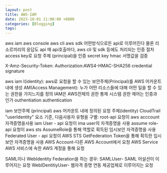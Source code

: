 ```yaml
---
layout: post
title: AWS-IAM
date: 2023-10-01 11:00:00 +0800
categories: [Blogging]
tags:
---
```


aws iam
aws console
aws cli
aws sdk
어떤방식으로든 api로 이루어진다 물론 리소르끼리의 응답도 api
매 api호출마다, aws cli 및 sdk 등에도 처리되는 인증 절차
access key로 요청 주체 (principal)을 인증
secret key hmac 서명값을 검증

X-Amz-Security-Token:
Authorization:AWS4-HMAC-SHA256
credential
signature

aws iam
I(identity): aws로 요청을 할 수 있는 보안주체(Principal)를 AWS 어카운트 내에 생성
AM(Access Management): 누가 어떤 리소스들에 대해 어떤 일을 할 수 있는 권한을 가지느지를 정의
IAM은 AWS전체의 권한 통제 시스템
권한 제어는 인증과 인가 outhentiation authentication

iam 보안주체 (principal)
aws 어카운트 내에 정의된 요청 주체(identity)
CloudTrail "userIdentity" 요소 기준, 다음사용자 유형을 구별:
root-api 요청이 aws acccount 자격증명을사용
iam User - api 요청이 ima user의 자격증명을 사용
assume role- api 요청이 aws sts AssumeRole을 통해 역할로 획득된 임시보안 자격증명을 사용
Federated User - api 요청이 AWS STS GetFederation Token을 통해 획득한 임시 보안 자격증명을 사용
AWS Account-다른 AWS Account에서 요청
AWS Service AWS 서비스에 속한 AWS 계정을 통해 요청

SAML이나 WebIdentity Federation을 하는 경우:
SAMLUser- SAML 어설션이 이루어지는 요청
WebIDentitiyUser- 웹자격 증명 연동 제공업체로 이루어지는 요청

